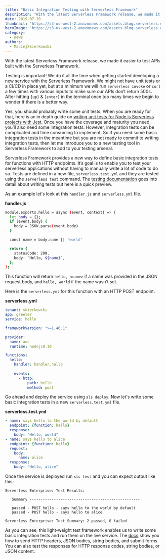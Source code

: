 ```yaml
---
title: "Basic Integration Testing with Serverless Framework"
description: "With the latest Serverless Framework release, we made it easier to test APIs built with the Serverless Framework."
date: 2019-07-10
thumbnail: 'https://s3-us-west-2.amazonaws.com/assets.blog.serverless.com/sfe-test-framework/thumbnail.png'
heroImage: 'https://s3-us-west-2.amazonaws.com/assets.blog.serverless.com/sfe-test-framework/header.png'
category:
  - news
authors: 
  - MaciejSkierkowski
---
```


With the latest Serverless Framework release, we made it easier to test APIs built with the Serverless Framework.

Testing is important! We do it all the time when getting started developing a new service with the Serverless Framework. We might not have unit tests or a CI/CD in place yet, but at a minimum we will run `serverless invoke` or `curl` a few times with various inputs to make sure our APIs don’t return 500s. After hitting `[up]` & `[enter]` in the terminal once too many times we begin to wonder if there is a better way.

Yes, you should probably write some unit tests. When you are ready for that, here is an in depth guide on [writing unit tests for Node.js Serverless projects with Jest](https://serverless.com/blog/unit-testing-nodejs-serverless-jest/). Once you have the coverage and maturity you need, you’ll also need some integration tests. However, integration tests can be complicated and time consuming to implement. So if you need some basic integration tests in the meantime but you are not ready to commit to writing integration tests, then let me introduce you to a new testing tool in Serverless Framework to add to your testing arsenal.

Serverless Framework provides a new way to define basic integration tests for functions with HTTP endpoints. It’s goal is to enable you to test your serverless applications without having to manually write a lot of code to do so.  Tests are defined in a new file, `serverless.test.yml` and they are tested using the `serverless test` command.  The [testing documentation](https://github.com/serverless/enterprise/blob/master/docs/testing.md) goes into detail about writing tests but here is a quick preview.

As an example let's look at this `handler.js` and `serverless.yml` file.

**handler.js**
```bash
module.exports.hello = async (event, context) => {
  let body = {};
  if (event.body) {
    body = JSON.parse(event.body)
  }

  const name = body.name || 'world'

  return {
    statusCode: 200,
    body: `Hello, ${name}`,
  };
};
```

This function will return `hello, <name>` if a name was provided in the JSON request body, and `hello, world` if the name wasn’t set.

Here is the `serverless.yml` for this function with an HTTP POST endpoint.

**serverless.yml**
```yaml
tenant: skierkowski
app: greeter
service: hello

frameworkVersion: ">=1.46.1"

provider:
  name: aws
  runtime: nodejs8.10

functions:
  hello:
    handler: handler.hello
    
    events:
      - http:
          path: hello
          method: post
```

Go ahead and deploy the service using `sls deploy`. Now let's write some basic integration tests in a new `serverless.test.yml` file. 

**serverless.test.yml**
```yaml
- name: says hello to the world by default
  endpoint: {function: hello}
  response:
    body: "Hello, world"
- name: says hello to alice
  endpoint: {function: hello}
  request:
    body:
      name: alice
  response:
    body: "Hello, alice"
```

Once the service is deployed run `sls test` and you can expect output like this:

```
Serverless Enterprise: Test Results:

   Summary --------------------------------------------------

   passed - POST hello - says hello to the world by default
   passed - POST hello - says hello to alice

Serverless Enterprise: Test Summary: 2 passed, 0 failed
```

As you can see, this light-weight test framework enables us to write some basic integration tests and run them on the live service. The [docs](https://github.com/serverless/enterprise/blob/master/docs/testing.md#serverlesstestyml-specification) show you how to send HTTP headers, JSON bodies, string bodies, and submit forms. You can also test the responses for HTTP response codes, string bodies, or JSON content.
